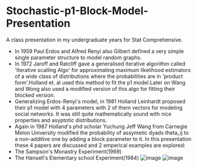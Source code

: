 # Stochastic-p1-Block-Model-Presentation
A class presentation in my undergraduate years for Stat Comprehensive.
* In 1959 Paul Erdos and Alfred Renyi also Gilbert defined a very simple single parameter structure to model random graphs.
* In 1972 Jaroff and Ratcliff gave a generalised iterative algorithm called 'Iterative scalling Algo' for approximating maximum likelihood estimators of a wide class of distributions where the probabilities are in 'product form'.Holland et. al used this method to fit the p1 model.Later on Wang and Wong also used a modified version of this algo for fitting their blocked version.
* Generalizing Erdos-Renyi's model, in 1981 Holland Leinhardt proposed their p1 model with 4 parameters with 2 of them vectors for modeling social networks. It was still quite mathematically sound with nice properties and asyptotic distributions.
* Again in 1987 Holland's phd scholar Yuchung Jeff Wang from Carnegie Melon University modified the probability of assymetic dyads theta_ij to a non-additive one by adding a block parameter to it.
In this presentation these 4 papers are discussed and 2 emperical examples are explored:
* The Sampson's Monastry Experiment(1969)
* The Hansell's Elementary school Experiment(1984) 
![image](https://user-images.githubusercontent.com/35917115/229427211-7855b120-599a-4f8d-884d-d7c18013cce3.png)
![image](https://user-images.githubusercontent.com/35917115/229427323-d99c70f4-6b03-458f-883d-fe0284918ad3.png)

